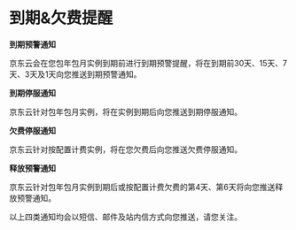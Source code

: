 # **到期&欠费提醒**

**到期预警通知**

京东云会在您包年包月实例到期前进行到期预警提醒，将在到期前30天、15天、7天、3天及1天向您推送到期预警通知。

**到期停服通知**

京东云针对包年包月实例，将在实例到期后向您推送到期停服通知。

**欠费停服通知**

京东云针对按配置计费实例，将在您欠费后向您推送欠费停服通知。

**释放预警通知**

京东云针对包年包月实例到期后或按配置计费欠费的第4天、第6天将向您推送释放预警通知。

以上四类通知均会以短信、邮件及站内信方式向您推送，请您关注。